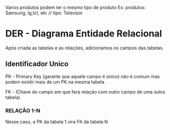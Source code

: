 Varios produtos podem ter o mesmo tipo de produto
Ex: produtos: Samsung, lg,tcl, etc // tipo: Televisor

# DER - Diagrama Entidade Relacional

Após criada as tabelas e as relações, adicionamos os campos das tabelas.

## Identificador Unico

PK - Primary Key (garante que aquele campo é único)
não é comum mas podem existir mais de um PK na mesma tabela

FK - (Chave do campo em que fará relação com outro campo de uma outra tabela)

### RELAÇÂO 1-N
Nesse caso, a PK da tabela 1 vira FK da tabela N

